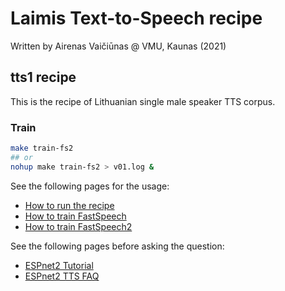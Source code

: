 # Laimis Text-to-Speech recipe

Written by Airenas Vaičiūnas @ VMU, Kaunas (2021)

## tts1 recipe

This is the recipe of Lithuanian single male speaker TTS corpus.

### Train

```bash
make train-fs2
## or
nohup make train-fs2 > v01.log &
```

See the following pages for the usage:
- [How to run the recipe](../../TEMPLATE/tts1/README.md#how-to-run)
- [How to train FastSpeech](../../TEMPLATE/tts1/README.md#fastspeech-training)
- [How to train FastSpeech2](../../TEMPLATE/tts1/README.md#fastspeech2-training)

See the following pages before asking the question:
- [ESPnet2 Tutorial](https://espnet.github.io/espnet/espnet2_tutorial.html)
- [ESPnet2 TTS FAQ](../../TEMPLATE/tts1/README.md#faq)

